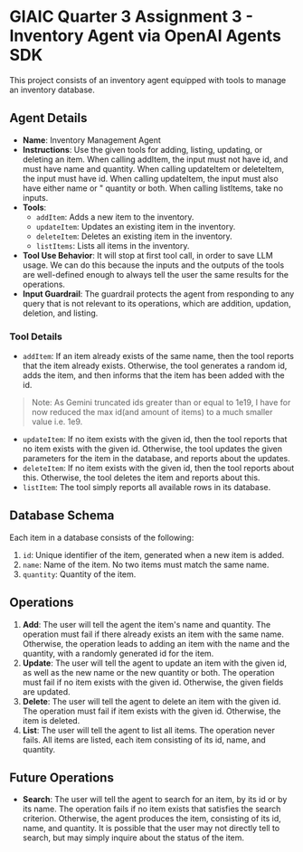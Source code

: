 # GIAIC Quarter 3 Assignment 3 - Inventory Agent via OpenAI Agents SDK

This project consists of an inventory agent equipped with tools to manage an
inventory database.

## Agent Details

* **Name**: Inventory Management Agent
* **Instructions**: Use the given tools for adding, listing, updating, or
  deleting an item. When calling addItem, the input must not have id, and must
  have name and quantity. When calling updateItem or deleteItem, the input must
  have id. When calling updateItem, the input must also have either name or "
  quantity or both. When calling listItems, take no inputs.
* **Tools**:
    * `addItem`: Adds a new item to the inventory.
    * `updateItem`: Updates an existing item in the inventory.
    * `deleteItem`: Deletes an existing item in the inventory.
    * `listItems`: Lists all items in the inventory.
* **Tool Use Behavior**: It will stop at first tool call, in order to save LLM
   usage. We can do this because the inputs and the outputs of the tools are
   well-defined enough to always tell the user the same results for the operations.
* **Input Guardrail**: The guardrail protects the agent from responding to any
  query that is not relevant to its operations, which are addition, updation,
  deletion, and listing.
### Tool Details

* `addItem`: If an item already exists of the same name, then the tool reports
that the item already exists. Otherwise, the tool generates a random id, adds 
the item, and then informs that the item has been added with the id.

> Note: As Gemini truncated ids greater than or equal to 1e19, I have for now
>         reduced the max id(and amount of items) to a much smaller value i.e. 
>         1e9.

* `updateItem`: If no item exists with the given id, then the tool reports that 
no item exists with the given id. Otherwise, the tool updates the given
parameters for the item in the database, and reports about the updates.
* `deleteItem`: If no item exists with the given id, then the tool reports about
this. Otherwise, the tool deletes the item and reports about this.
* `listItem`: The tool simply reports all available rows in its database.

## Database Schema

Each item in a database consists of the following:
1. `id`: Unique identifier of the item, generated when a new item is added.
2. `name`: Name of the item. No two items must match the same name.
3. `quantity`: Quantity of the item.

## Operations

1. **Add**: The user will tell the agent the item's name and quantity. The operation
must fail if there already exists an item with the same name. Otherwise, the
operation leads to adding an item with the name and the quantity, with a
randomly generated id for the item.
2. **Update**: The user will tell the agent to update an item with the given id, as
well as the new name or the new quantity or both. The operation must fail if no
item exists with the given id. Otherwise, the given fields are updated.
3. **Delete**: The user will tell the agent to delete an item with the given id. The
operation must fail if item exists with the given id. Otherwise, the item is
deleted.
4. **List**: The user will tell the agent to list all items. The operation never
fails. All items are listed, each item consisting of its id, name, and quantity.

## Future Operations
* **Search**: The user will tell the agent to search for an item, by its id or
by its name. The operation fails if no item exists that satisfies the search
criterion. Otherwise, the agent produces the item, consisting of its id, name,
and quantity. It is possible that the user may not directly tell to search, but
may simply inquire about the status of the item.